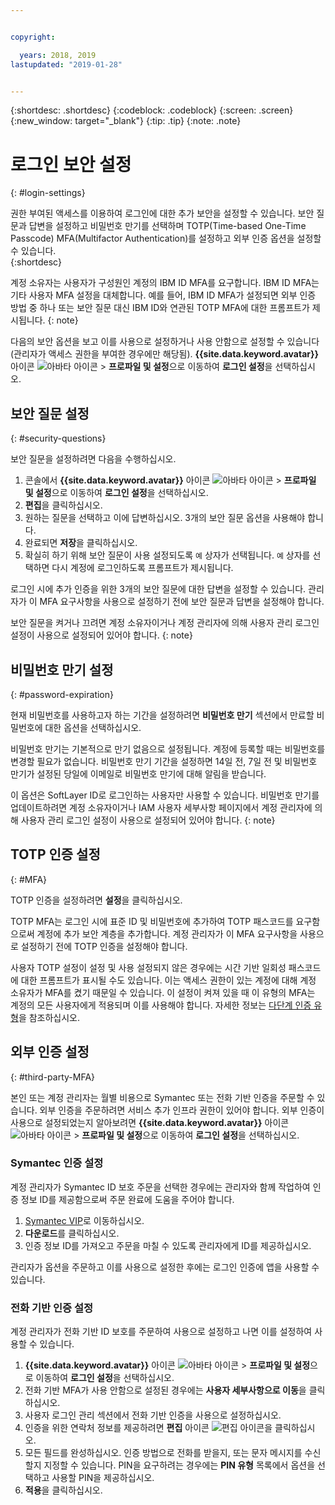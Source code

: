 ```yaml
---


copyright:

  years: 2018, 2019
lastupdated: "2019-01-28"


---
```


{:shortdesc: .shortdesc}
{:codeblock: .codeblock}
{:screen: .screen}
{:new_window: target="_blank"}
{:tip: .tip}
{:note: .note}


# 로그인 보안 설정
{: #login-settings}

권한 부여된 액세스를 이용하여 로그인에 대한 추가 보안을 설정할 수 있습니다. 보안 질문과 답변을 설정하고 비밀번호 만기를 선택하며 TOTP(Time-based One-Time Passcode) MFA(Multifactor Authentication)를 설정하고 외부 인증 옵션을 설정할 수 있습니다.  
{:shortdesc}

계정 소유자는 사용자가 구성원인 계정의 IBM ID MFA를 요구합니다. IBM ID MFA는 기타 사용자 MFA 설정을 대체합니다. 예를 들어, IBM ID MFA가 설정되면 외부 인증 방법 중 하나 또는 보안 질문 대신 IBM ID와 연관된 TOTP MFA에 대한 프롬프트가 제시됩니다.
{: note}

다음의 보안 옵션을 보고 이를 사용으로 설정하거나 사용 안함으로 설정할 수 있습니다(관리자가 액세스 권한을 부여한 경우에만 해당됨). **{{site.data.keyword.avatar}}** 아이콘 ![아바타 아이콘](../icons/i-avatar-icon.svg) > **프로파일 및 설정**으로 이동하여 **로그인 설정**을 선택하십시오.

## 보안 질문 설정
{: #security-questions}

보안 질문을 설정하려면 다음을 수행하십시오.
1. 콘솔에서 **{{site.data.keyword.avatar}}** 아이콘 ![아바타 아이콘](../icons/i-avatar-icon.svg) > **프로파일 및 설정**으로 이동하여 **로그인 설정**을 선택하십시오.
2. **편집**을 클릭하십시오.
3. 원하는 질문을 선택하고 이에 답변하십시오. 3개의 보안 질문 옵션을 사용해야 합니다.
4. 완료되면 **저장**을 클릭하십시오.  
5. 확실히 하기 위해 보안 질문이 사용 설정되도록 `예` 상자가 선택됩니다. `예` 상자를 선택하면 다시 계정에 로그인하도록 프롬프트가 제시됩니다.  

로그인 시에 추가 인증을 위한 3개의 보안 질문에 대한 답변을 설정할 수 있습니다. 관리자가 이 MFA 요구사항을 사용으로 설정하기 전에 보안 질문과 답변을 설정해야 합니다.

보안 질문을 켜거나 끄려면 계정 소유자이거나 계정 관리자에 의해 사용자 관리 로그인 설정이 사용으로 설정되어 있어야 합니다.
{: note}

## 비밀번호 만기 설정
{: #password-expiration}

현재 비밀번호를 사용하고자 하는 기간을 설정하려면 **비밀번호 만기** 섹션에서 만료할 비밀번호에 대한 옵션을 선택하십시오.

비밀번호 만기는 기본적으로 만기 없음으로 설정됩니다. 계정에 등록할 때는 비밀번호를 변경할 필요가 없습니다. 비밀번호 만기 기간을 설정하면 14일 전, 7일 전 및 비밀번호 만기가 설정된 당일에 이메일로 비밀번호 만기에 대해 알림을 받습니다.

이 옵션은 SoftLayer ID로 로그인하는 사용자만 사용할 수 있습니다. 비밀번호 만기를 업데이트하려면 계정 소유자이거나 IAM 사용자 세부사항 페이지에서 계정 관리자에 의해 사용자 관리 로그인 설정이 사용으로 설정되어 있어야 합니다.
{: note}

## TOTP 인증 설정
{: #MFA}

TOTP 인증을 설정하려면 **설정**을 클릭하십시오.

TOTP MFA는 로그인 시에 표준 ID 및 비밀번호에 추가하여 TOTP 패스코드를 요구함으로써 계정에 추가 보안 계층을 추가합니다. 계정 관리자가 이 MFA 요구사항을 사용으로 설정하기 전에 TOTP 인증을 설정해야 합니다.

사용자 TOTP 설정이 설정 및 사용 설정되지 않은 경우에는 시간 기반 일회성 패스코드에 대한 프롬프트가 표시될 수도 있습니다. 이는 액세스 권한이 있는 계정에 대해 계정 소유자가 MFA를 켰기 때문일 수 있습니다. 이 설정이 켜져 있을 때 이 유형의 MFA는 계정의 모든 사용자에게 적용되며 이를 사용해야 합니다. 자세한 정보는 [다단계 인증 유형](/docs/iam?topic=iam-types)을 참조하십시오.


## 외부 인증 설정
{: #third-party-MFA}

본인 또는 계정 관리자는 월별 비용으로 Symantec 또는 전화 기반 인증을 주문할 수 있습니다. 외부 인증을 주문하려면 서비스 추가 인프라 권한이 있어야 합니다. 외부 인증이 사용으로 설정되었는지 알아보려면 **{{site.data.keyword.avatar}}** 아이콘 ![아바타 아이콘](../icons/i-avatar-icon.svg) > **프로파일 및 설정**으로 이동하여 **로그인 설정**을 선택하십시오.

### Symantec 인증 설정

계정 관리자가 Symantec ID 보호 주문을 선택한 경우에는 관리자와 함께 작업하여 인증 정보 ID를 제공함으로써 주문 완료에 도움을 주어야 합니다.

1. [Symantec VIP](https://vip.symantec.com/)로 이동하십시오.
2. **다운로드**를 클릭하십시오.
3. 인증 정보 ID를 가져오고 주문을 마칠 수 있도록 관리자에게 ID를 제공하십시오.

관리자가 옵션을 주문하고 이를 사용으로 설정한 후에는 로그인 인증에 앱을 사용할 수 있습니다.

### 전화 기반 인증 설정

계정 관리자가 전화 기반 ID 보호를 주문하여 사용으로 설정하고 나면 이를 설정하여 사용할 수 있습니다. 

1. **{{site.data.keyword.avatar}}** 아이콘 ![아바타 아이콘](../icons/i-avatar-icon.svg) > **프로파일 및 설정**으로 이동하여 **로그인 설정**을 선택하십시오. 
2. 전화 기반 MFA가 사용 안함으로 설정된 경우에는 **사용자 세부사항으로 이동**을 클릭하십시오.
3. 사용자 로그인 관리 섹션에서 전화 기반 인증을 사용으로 설정하십시오. 
4. 인증을 위한 연락처 정보를 제공하려면 **편집** 아이콘 ![편집 아이콘](../icons/edit-tagging.svg)을 클릭하십시오. 
5. 모든 필드를 완성하십시오. 인증 방법으로 전화를 받을지, 또는 문자 메시지를 수신할지 지정할 수 있습니다. PIN을 요구하려는 경우에는 **PIN 유형** 목록에서 옵션을 선택하고 사용할 PIN을 제공하십시오.   
6. **적용**을 클릭하십시오.
